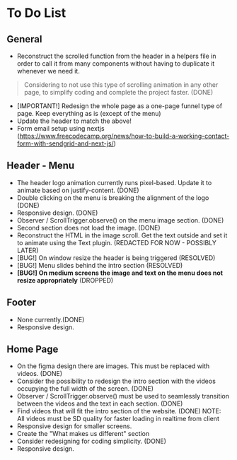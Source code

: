 # To Do List

## General
- Reconstruct the scrolled function from the header in a helpers file in order to call it from many components without having to duplicate it whenever we need it. 
> Considering to not use this type of scrolling animation in any other page, to simplify coding and complete the project faster. (DONE)
- [IMPORTANT!] Redesign the whole page as a one-page funnel type of page. Keep everything as is (except of the menu)
- Update the header to match the above!
- Form email setup using nextjs (https://www.freecodecamp.org/news/how-to-build-a-working-contact-form-with-sendgrid-and-next-js/)
## Header - Menu
- The header logo animation currently runs pixel-based. Update it to animate based on justify-content. (DONE)
- Double clicking on the menu is breaking the alignment of the logo (DONE)
- Responsive design. (DONE)
- Observer / ScrollTrigger.observe() on the menu image section. (DONE)
- Second section does not load the image. (DONE)
- Reconstruct the HTML in the image scroll. Get the text outside and set it to animate using the Text plugin. (REDACTED FOR NOW - POSSIBLY LATER)
- [BUG!] On window resize the header is being triggered (RESOLVED)
- [BUG!] Menu slides behind the intro section (RESOLVED)
- **[BUG!] On medium screens the image and text on the menu does not resize appropriately** (DROPPED)

## Footer
- None currently.(DONE)
- Responsive design. 

## Home Page
- On the figma design there are images. This must be replaced with videos. (DONE)
- Consider the possibility to redesign the intro section with the videos occupying the full width of the screen. (DONE)
- Observer / ScrollTrigger.observe() must be used to seamlessly transition between the videos and the text in each section. (DONE)
- Find videos that will fit the intro section of the website. (DONE) NOTE: All videos must be SD quality for faster loading in realtime from client
- Responsive design for smaller screens.
- Create the "What makes us different" section
- Consider redesigning for coding simplicity. (DONE)
- Responsive design.
